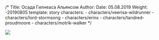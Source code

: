 /*
Title: Осада Гилнеаса Альянсом
Author:
Date: 05.08.2019
Weight: -20190805
template: story
characters:
    - characters/veerisa-wildrunner
    - characters/lord-stormsong
    - characters/erins
    - characters/tandred-proudmoore
    - characters/motrik-walker
*/

![](https://i.postimg.cc/jjz4bY0v/image.png)